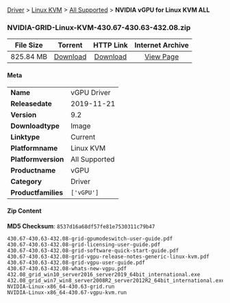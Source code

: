 
[Driver](/README.md)  >  [Linux KVM](/index/Driver/Linux_KVM.md)  >  [All Supported](/index/Driver/Linux_KVM/All_Supported.md)  >  **NVIDIA vGPU for Linux KVM ALL**


### NVIDIA-GRID-Linux-KVM-430.67-430.63-432.08.zip

| **File Size** | **Torrent**  | **HTTP Link** | **Internet Archive** |
|:-------------:|:------------:|:-------------:|:--------------------:|
| 825.84 MB |  [Download](https://archive.org/download/nvgpu_NVIDIA-GRID-Linux-KVM-430.67-430.63-432.08.zip/nvgpu_NVIDIA-GRID-Linux-KVM-430.67-430.63-432.08.zip_archive.torrent)       | [Download](https://archive.org/compress/nvgpu_NVIDIA-GRID-Linux-KVM-430.67-430.63-432.08.zip) | [View Page](https://archive.org/details/nvgpu_NVIDIA-GRID-Linux-KVM-430.67-430.63-432.08.zip)       |

#### Meta

<table>
<tr><td><strong>Name</strong></td><td>vGPU Driver</td></tr>
<tr><td><strong>Releasedate</strong></td><td>2019-11-21</td></tr>
<tr><td><strong>Version</strong></td><td>9.2</td></tr>
<tr><td><strong>Downloadtype</strong></td><td>Image</td></tr>
<tr><td><strong>Linktype</strong></td><td>Current</td></tr>
<tr><td><strong>Platformname</strong></td><td>Linux KVM</td></tr>
<tr><td><strong>Platformversion</strong></td><td>All Supported</td></tr>
<tr><td><strong>Productname</strong></td><td>vGPU</td></tr>
<tr><td><strong>Category</strong></td><td>Driver</td></tr>
<tr><td><strong>Productfamilies</strong></td><td><code>['vGPU']</code></td></tr>
</table>

#### Zip Content

**MD5 Checksum**: `8537d16a68df57fe81e7530311c79b47`

```text
430.67-430.63-432.08-grid-gpumodeswitch-user-guide.pdf
430.67-430.63-432.08-grid-licensing-user-guide.pdf
430.67-430.63-432.08-grid-software-quick-start-guide.pdf
430.67-430.63-432.08-grid-vgpu-release-notes-generic-linux-kvm.pdf
430.67-430.63-432.08-grid-vgpu-user-guide.pdf
430.67-430.63-432.08-whats-new-vgpu.pdf
432.08_grid_win10_server2016_server2019_64bit_international.exe
432.08_grid_win7_win8_server2008R2_server2012R2_64bit_international.exe
NVIDIA-Linux-x86_64-430.63-grid.run
NVIDIA-Linux-x86_64-430.67-vgpu-kvm.run
```